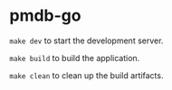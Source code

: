 # pmdb-go

`make dev` to start the development server.

`make build` to build the application.

`make clean` to clean up the build artifacts.
